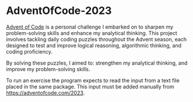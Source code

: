 # AdventOfCode-2023

[Advent of Code](https://adventofcode.com/) is a personal challenge I embarked on to sharpen my problem-solving skills and enhance my analytical thinking. This project involves tackling daily coding puzzles throughout the Advent season, each designed to test and improve logical reasoning, algorithmic thinking, and coding proficiency.

By solving these puzzles, I aimed to: strengthen my analytical thinking, and improve my problem-solving skills.  

To run an exercise the program expects to read the input from a text file placed in the same package. This input must be added manually from https://adventofcode.com/2023. 

